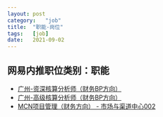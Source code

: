 ```yaml
---
layout:	post
category:	"job"
title:	"职能-岗位"
tags:	[job]
date:	2021-09-02
---
```

## 网易内推职位类别：职能
- [广州-资深核算分析师（财务BP方向）](http://mobile.bole.netease.com/bole/boleDetail?id=26936&employeeId=346f03c3cda5f04c&key=all)
- [广州-高级核算分析师（财务BP方向）](http://mobile.bole.netease.com/bole/boleDetail?id=26937&employeeId=346f03c3cda5f04c&key=all)
- [MCN项目管理（财务方向） - 市场与渠道中心002](http://mobile.bole.netease.com/bole/boleDetail?id=29498&employeeId=346f03c3cda5f04c&key=all)
